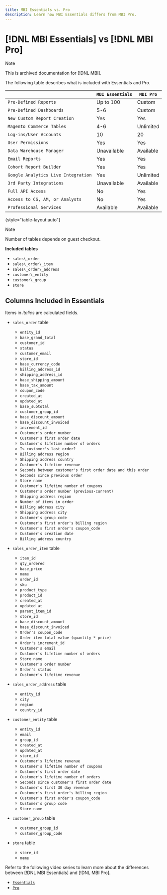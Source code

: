```yaml
---
title: MBI Essentials vs. Pro
description: Learn how MBI Essentials differs from MBI Pro.
---
```

# [!DNL MBI Essentials] vs [!DNL MBI Pro]

>[!NOTE]
>
>This is archived documentation for [!DNL MBI].

The following table describes what is included with Essentials and Pro.

|   | **`MBI Essentials`**| **`MBI Pro`**|
|-----|-----|-----|
| `Pre-Defined Reports`| Up to 100 | Custom |
| `Pre-Defined Dashboards`| 5-6 | Custom |
| `New Custom Report Creation`| Yes | Yes |
| `Magento Commerce Tables`| 4-6 | Unlimited |
| `Log-ins/User Accounts`| 10 | 20 |
| `User Permissions`| Yes | Yes |
| `Data Warehouse Manager`| Unavailable | Available |
| `Email Reports`| Yes | Yes |
| `Cohort Report Builder`| Yes | Yes |
| `Google Analytics Live Integration`| Yes | Unlimited  |
| `3rd Party Integrations`|  Unavailable | Available  |
| `Full API Access`|  No | Yes  |
| `Access to CS, AM, or Analysts`|  No | Yes  |
| `Professional Services`|  Available | Available  |

{style="table-layout:auto"}

>[!NOTE]
>
>Number of tables depends on guest checkout.

**Included tables**

* `sales\_order`
* `sales\_order\_item`
* `sales\_order\_address`
* `customer\_entity`
* `customer\_group`
* `store`

## Columns Included in Essentials

Items in _italics_ are calculated fields.

* `sales_order` table
  * `entity_id`
  * `base_grand_total`
  * `customer_id`
  * `status`
  * `customer_email`
  * `store_id`
  * `base_currency_code`
  * `billing_address_id`
  * `shipping_address_id`
  * `base_shipping_amount`
  * `base_tax_amount`
  * `coupon_code`
  * `created_at`
  * `updated_at`
  * `base_subtotal`
  * `customer_group_id`
  * `base_discount_amount`
  * `base_discount_invoiced`
  * `increment_id`
  * `Customer's order number`
  * `Customer's first order date`
  * `Customer's lifetime number of orders`
  * `Is customer's last order?`
  * `Billing address region`
  * `Shipping address country`
  * `Customer's lifetime revenue`
  * `Seconds between customer's first order date and this order`
  * `Seconds since previous order`
  * `Store name`
  * `Customer's lifetime number of coupons`
  * `Customer's order number (previous-current)`
  * `Shipping address region`
  * `Number of items in order`
  * `Billing address city`
  * `Shipping address city`
  * `Customer's group code`
  * `Customer's first order's billing region`
  * `Customer's first order's coupon_code`
  * `Customer's creation date`
  * `Billing address country`

* `sales_order_item` table
  * `item_id`
  * `qty_ordered`
  * `base_price`
  * `name`
  * `order_id`
  * `sku`
  * `product_type`
  * `product_id`
  * `created_at`
  * `updated_at`
  * `parent_item_id`
  * `store_id`
  * `base_discount_amount`
  * `base_discount_invoiced`
  * `Order's coupon_code`
  * `Order item total value (quantity * price)`
  * `Order's increment_id`
  * `Customer's email`
  * `Customer's lifetime number of orders`
  * `Store name`
  * `Customer's order number`
  * `Order's status`
  * `Customer's lifetime revenue`

* `sales_order_address` table
  * `entity_id`
  * `city`
  * `region`
  * `country_id`

* `customer_entity` table
  * `entity_id`
  * `email`
  * `group_id`
  * `created_at`
  * `updated_at`
  * `store_id`
  * `Customer's lifetime revenue`
  * `Customer's lifetime number of coupons`
  * `Customer's first order date`
  * `Customer's lifetime number of orders`
  * `Seconds since customer's first order date`
  * `Customer's first 30 day revenue`
  * `Customer's first order's billing region`
  * `Customer's first order's coupon_code`
  * `Customer's group code`
  * `Store name`

* `customer_group` table
  * `customer_group_id`
  * `customer_group_code`

* `store` table
  * `store_id`
  * `name`

Refer to the following video series to learn more about the differences between [!DNL MBI Essentials] and [!DNL MBI Pro].

* [`Essentials`](https://support.magento.com/hc/en-us/articles/360005305614)
* [`Pro`](https://support.magento.com/hc/en-us/articles/360005373453)